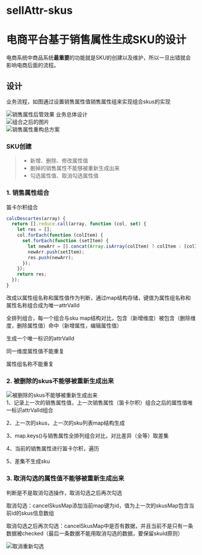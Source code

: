 # sellAttr-skus
# 电商平台基于销售属性生成SKU的设计
电商系统中商品系统**最重要**的功能就是SKU的创建以及维护，所以一旦出错就会影响电商后面的流程。
## 设计
业务流程，如图通过设置销售属性值销售属性组来实现组合skus的实现

![销售属性后管效果](https://user-images.githubusercontent.com/28287510/159254765-018a88ed-951c-4e16-9b06-e490c7d29f44.png)
业务总体设计  
![组合之后的图片](https://user-images.githubusercontent.com/28287510/159257429-5eb08ca0-c58e-484f-a2ce-01fc5d5b7216.png)  
![销售属性重构总方案](https://user-images.githubusercontent.com/28287510/159255137-05dafb92-fd52-4d0b-84fb-9c353d34aee2.png)
### SKU创建

> * 新增、删除、修改属性值
> * 删掉的销售属性不能够被重新生成出来
> * 勾选属性值、取消勾选属性值  

### 1. 销售属性组合
笛卡尔积组合
```javascript
calcDescartes(array) {
  return [].reduce.call(array, function (col, set) {
    let res = [];
    col.forEach(function (colItem) {
      set.forEach(function (setItem) {
        let newArr = [].concat(Array.isArray(colItem) ? colItem : [colItem]);
        newArr.push(setItem);
        res.push(newArr);
      });
    });
    return res;
  });
}
```
改成以属性组名称和属性值作为判断，通过map结构存储，键值为属性组名称和属性名称组合成为唯一attrValId

全排列组合，每一个组合与sku map结构对比，包含（新增维度）被包含（删除维度，删除属性值）命中（新增属性，编辑属性值）

生成一个唯一标识的attrValId

同一维度属性值不能重复

属性组名称不能重复

### 2. 被删除的skus不能够被重新生成出来   
![被删除的skus不能够被重新生成出来](https://user-images.githubusercontent.com/28287510/159255064-c148ea3e-4b89-4b18-a44b-3430b7cd9215.png)  
1、记录上一次的销售属性值，上一次销售属性（笛卡尔积）组合之后的属性值唯一标识attrValId组合

2、上一次的skus，上一次的sku列表map结构生成

3、map.keys()与销售属性全排列组合对比，对比差异（全等）取差集

4、当前的销售属性进行笛卡尔积，遍历

5、差集不生成sku


### 3. 取消勾选的属性值不能够被重新生成出来  
判断是不是取消勾选操作，取消勾选之后再次勾选

取消勾选：cancelSkusMap添加当前map键为id，值为上一次的skusMap包含当前id的skus信息数组

取消勾选之后再次勾选：cancelSkusMap中是否有数据，并且当前不是只有一条数据被checked（最后一条数据不能用取消勾选的数据，要保留skuId原则）

![取消重新勾选](https://user-images.githubusercontent.com/28287510/159255158-c7e53085-b6c0-49cd-93ce-6e54e861fa7c.png)



